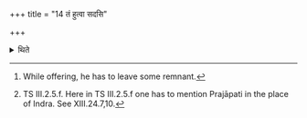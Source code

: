 +++
title = "14 तं हुत्वा सदसि"

+++

<details><summary>थिते</summary>

14. Having offered it (i.e. Soma-scoop in the fire),[^1] he, facing to the west, consumes (the remnant Soma in the cup) in the Sadas with bhakṣehi...[^2] in accordance with the characteristic mark (in the formula).  

[^1]: While offering, he has to leave some remnant.  

[^2]: TS III.2.5.f. Here in TS III.2.5.f one has to mention Prajāpati in the place of Indra. See XIII.24.7,10.  
</details>
